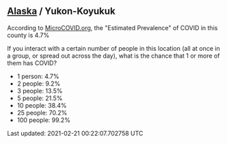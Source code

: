 
## [Alaska](/united-states/alaska) / Yukon-Koyukuk

According to [MicroCOVID.org](http://microcovid.org),
the "Estimated Prevalence" of COVID in this county is 4.7%

If you interact with a certain number of people in this location
(all at once in a group, or spread out across the day), what is the chance that
1 or more of them has COVID?

- 1 person: 4.7%
- 2 people: 9.2%
- 3 people: 13.5%
- 5 people: 21.5%
- 10 people: 38.4%
- 25 people: 70.2%
- 100 people: 99.2%

Last updated: 2021-02-21 00:22:07.702758 UTC
